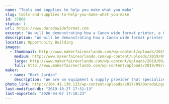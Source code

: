 ```yaml
---
name: "Tools and supplies to help you make what you make"
slug: tools-and-supplies-to-help-you-make-what-you-make
id: 37868
status: 1
url: https://www.doradowideformat.com
excerpt: "We will be demonstrating how a Canon wide format printer, a Graphtec cutter plotter and a laminator can be used create unconventional parts and products using specialty medias designed for applications outside of the usual mainstram applications. "
description: "We will be demonstrating how a Canon wide format printer, a Graphtec cutter plotter and a laminator can be used create unconventional parts and products using specialty medias designed for uses outside of usual mainstram applications. As part of our demonstrations we will produce such things as product faceplates, touchpad screens, light diffusion panels, custom gaskets and seals, miniature and large product decals - precisely cut to fit any contour. We will also demonstrate how the associated software can greatly expand the capabilities of the equipment. Technical specialists from Canon USA will accompany us to assist in these demonstrations and offer technical consultations."
location: Opportunity Building
images:
  - thumbnail: http://www.makerfaireorlando.com/wp-content/uploads/2019/09/dorado_mfo2018.jpg
    medium: http://www.makerfaireorlando.com/wp-content/uploads/2019/09/dorado_mfo2018.jpg
    large: http://www.makerfaireorlando.com/wp-content/uploads/2019/09/dorado_mfo2018.jpg
    full: http://www.makerfaireorlando.com/wp-content/uploads/2019/09/dorado_mfo2018.jpg
maker:
  - name: "Bart Jordan"
    description: "We are an equipment & supply provider that specializes in training our customers on the techniques and applications afforded by the products we sell. This includes applying our products for \"out of the box\" thinkers - meaning that we work with entrepreneurs to help them achieve their vision by testing our products in ways that are not always shown in the owners manual or material specification."
photo_link: http://104.41.139.123/wp-content/uploads/2017/09/DoradoLogo2x1.jpg
last-modified-db: "2019-10-27 17:51:13"
last-exported: "2020-04-07 17:18:23"
---
```

